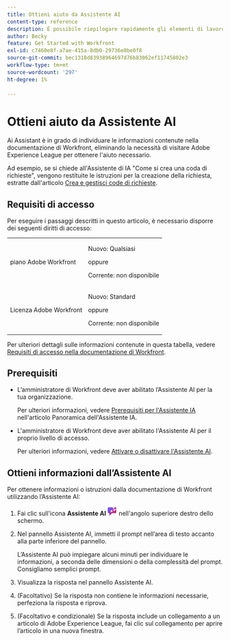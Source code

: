 ```yaml
---
title: Ottieni aiuto da Assistente AI
content-type: reference
description: È possibile riepilogare rapidamente gli elementi di lavoro e i documenti utilizzando la funzionalità Riepiloga.
author: Becky
feature: Get Started with Workfront
exl-id: c7460e8f-a7ae-415a-8db0-29736e8be0f8
source-git-commit: bec1318d83938964697d76b83062ef11745802e3
workflow-type: tm+mt
source-wordcount: '297'
ht-degree: 1%

---
```


# Ottieni aiuto da Assistente AI

Ai Assistant è in grado di individuare le informazioni contenute nella documentazione di Workfront, eliminando la necessità di visitare Adobe Experience League per ottenere l&#39;aiuto necessario.

Ad esempio, se si chiede all&#39;Assistente di IA &quot;Come si crea una coda di richieste&quot;, vengono restituite le istruzioni per la creazione della richiesta, estratte dall&#39;articolo [Crea e gestisci code di richieste](/help/quicksilver/manage-work/requests/create-and-manage-request-queues/create-request-queue.md).

## Requisiti di accesso

Per eseguire i passaggi descritti in questo articolo, è necessario disporre dei seguenti diritti di accesso:

<table style="table-layout:auto"> 
 <col> 
 <col> 
 <tbody> 
  <tr> 
   <td role="rowheader">piano Adobe Workfront</td> 
   <td><p>Nuovo: Qualsiasi</p>
       <p>oppure</p>
       <p>Corrente: non disponibile</p></td>
  </tr> 
  <tr> 
   <td role="rowheader">Licenza Adobe Workfront</td> 
   <td><p>Nuovo: Standard</p>
       <p>oppure</p>
       <p>Corrente: non disponibile</p></td>
  </tr> 
 </tbody> 
</table>

Per ulteriori dettagli sulle informazioni contenute in questa tabella, vedere [Requisiti di accesso nella documentazione di Workfront](/help/quicksilver/administration-and-setup/add-users/access-levels-and-object-permissions/access-level-requirements-in-documentation.md).

## Prerequisiti

* L’amministratore di Workfront deve aver abilitato l’Assistente AI per la tua organizzazione.

  Per ulteriori informazioni, vedere [Prerequisiti per l&#39;Assistente IA](/help/quicksilver/workfront-basics/ai-assistant/ai-assistant-overview.md#prerequisites-to-ai-assistant) nell&#39;articolo Panoramica dell&#39;Assistente IA.
* L&#39;amministratore di Workfront deve aver abilitato l&#39;Assistente AI per il proprio livello di accesso.

  Per ulteriori informazioni, vedere [Attivare o disattivare l&#39;Assistente AI](/help/quicksilver/workfront-basics/ai-assistant/enable-or-disable-assistant.md).

## Ottieni informazioni dall’Assistente AI

Per ottenere informazioni o istruzioni dalla documentazione di Workfront utilizzando l’Assistente AI:

1. Fai clic sull&#39;icona **Assistente AI** ![Icona Assistente AI](assets/ai-assistant-icon.png) nell&#39;angolo superiore destro dello schermo.
1. Nel pannello Assistente AI, immetti il prompt nell’area di testo accanto alla parte inferiore del pannello.

   L’Assistente AI può impiegare alcuni minuti per individuare le informazioni, a seconda delle dimensioni o della complessità del prompt. Consigliamo semplici prompt.

1. Visualizza la risposta nel pannello Assistente AI.
1. (Facoltativo) Se la risposta non contiene le informazioni necessarie, perfeziona la risposta e riprova.
1. (Facoltativo e condizionale) Se la risposta include un collegamento a un articolo di Adobe Experience League, fai clic sul collegamento per aprire l’articolo in una nuova finestra.

